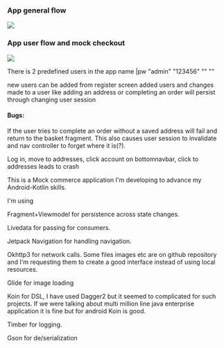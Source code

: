 ### App general flow

[![](http://img.youtube.com/vi/TNF79CbXICU/0.jpg)](https://www.youtube.com/watch?v=TNF79CbXICU "")

### App user flow and mock checkout

[![](http://img.youtube.com/vi/-41XZlTxcyk/0.jpg)](https://www.youtube.com/watch?v=-41XZlTxcyk "")

There is 2 predefined users in the app
name     |pw
"admin"   "123456"
""        ""

new users can be added from register screen
added users and changes made to a user like adding an address or completing an order will persist through changing user session

#### Bugs:
If the user tries to complete an order without a saved address will fail and return to the basket fragment.
This also causes user session to invalidate and nav controller to forget where it is(?).

Log in, move to addresses, click account on bottomnavbar, click to addresses leads to crash


This is a Mock commerce application I'm developing to advance my Android-Kotlin skills. 

I'm using

Fragment+Viewmodel for persistence across state changes.

Livedata for passing for consumers.

Jetpack Navigation for handling navigation.

Okhttp3 for network calls. Some files images etc are on github repository and I'm requesting them to create a good interface instead of using local resources.

Glide for image loading

Koin for DSL, I have used Dagger2 but it seemed to complicated for such projects. If we were talking about multi million line java enterprise application it is fine but for android Koin is good.

Timber for logging.

Gson for de/serialization

